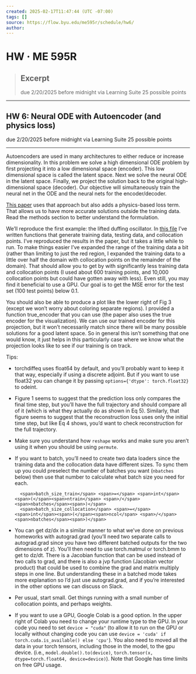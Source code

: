 ```yaml
---
created: 2025-02-17T11:47:44 (UTC -07:00)
tags: []
source: https://flow.byu.edu/me595r/schedule/hw6/
author: 
---
```


# HW · ME 595R

> ## Excerpt
> due 2/20/2025 before midnight via Learning Suite
25 possible points

---
## HW 6: Neural ODE with Autoencoder (and physics loss)

due 2/20/2025 before midnight via Learning Suite 25 possible points

___

Autoencoders are used in many architectures to either reduce or increase dimensionality. In this problem we solve a high dimensional ODE problem by first projecting it into a low dimensional space (encoder). This low dimensional space is called the latent space. Next we solve the neural ODE in the latent space. Finally, we project the solution back to the original high-dimensional space (decoder). Our objective will simultaneously train the neural net in the ODE and the neural nets for the encoder/decoder.

[This paper](https://www.nature.com/articles/s41598-023-36799-6) uses that approach but also adds a physics-based loss term. That allows us to have more accurate solutions outside the training data. Read the methods section to better understand the formulation.

We’ll reproduce the first example: the lifted duffing oscillator. In [this file](https://flow.byu.edu/me595r/schedule/pinodedata.py) I’ve written functions that generate training data, testing data, and collocation points. I’ve reproduced the results in the paper, but it takes a little while to run. To make things easier I’ve expanded the range of the training data a bit (rather than limiting to just the red region, I expanded the training data to a little over half the domain with collocation points on the remainder of the domain). That should allow you to get by with significantly less training data and collocation points (I used about 600 training points, and 10,000 collocation points but could have gotten away with less). Even still, you may find it beneficial to use a GPU. Our goal is to get the MSE error for the test set (100 test points) below 0.1.

You should also be able to produce a plot like the lower right of Fig 3 (except we won’t worry about coloring separate regions). I provided a function true\_encoder that you can use (the paper also uses the true encoder for the visualization). We can use our trained encoder for this projection, but it won’t necessarily match since there will be many possible solutions for a good latent space. So in general this isn’t something that one would know, it just helps in this particularly case where we know what the projection looks like to see if our training is on track.

Tips:

-   torchdiffeq uses float64 by default, and you’ll probably want to keep it that way, especially if using a discrete adjoint. But if you want to use float32 you can change it by passing `options={'dtype': torch.float32}` to odeint.
-   Figure 1 seems to suggest that the prediction loss only compares the final time step, but you’ll have the full trajectory and should compare all of it (which is what they actually do as shown in Eq 5). Similarly, that figure seems to suggest that the reconstruction loss uses only the initial time step, but like Eq 4 shows, you’d want to check reconstruction for the full trajectory.
-   Make sure you understand how `reshape` works and make sure you aren’t using it when you should be using `permute`.
-   If you want to batch, you’ll need to create two data loaders since the training data and the collocation data have different sizes. To sync them up you could preselect the number of batches you want (`nbatches` below) then use that number to calculate what batch size you need for each.
    
    ```
      <span>batch_size_train</span> <span>=</span> <span>int</span><span>(</span><span>ntrain</span> <span>/</span> <span>nbatches</span><span>)</span>
      <span>batch_size_collocation</span> <span>=</span> <span>int</span><span>(</span><span>ncol</span> <span>/</span> <span>nbatches</span><span>)</span>
    ```
    
-   You can get dz/dx in a similar manner to what we’ve done on previous homeworks with autograd.grad (you’ll need two separate calls to autograd.grad since you have two different batched outputs for the two dimensions of z). You’ll then need to use torch.matmul or torch.bmm to get to dz/dt. There is a Jacobian function that can be used instead of two calls to grad, and there is also a jvp function (Jacobian vector product) that could be used to combine the grad and matrix multiply steps in one line. But understanding these in a batched mode takes more explanation so I’d just use autograd.grad, and if you’re interested in the other options we can discuss on Slack.
-   Per usual, start small. Get things running with a small number of collocation points, and perhaps weights.
-   If you want to use a GPU, Google Colab is a good option. In the upper right of Colab you need to change your runtime type to the GPU. In your code you need to set `device = "cuda"` (to allow it to run on the GPU or locally without changing code you can use `device = 'cuda' if torch.cuda.is_available() else 'cpu'`). You also need to moved all the data in your torch tensors, including those in the model, to the gpu device. (i.e., `model.double().to(device)`, `torch.tensor(x, dtype=torch.float64, device=device)`). Note that Google has time limits on free GPU usage.
